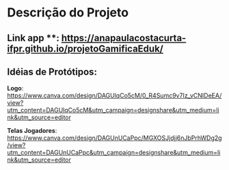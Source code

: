 # Descrição do Projeto 

## Link app **: https://anapaulacostacurta-ifpr.github.io/projetoGamificaEduk/

## Idéias de Protótipos:

**Logo**: https://www.canva.com/design/DAGUlqCo5cM/0_R4Sumc9v7Iz_vCNIDeEA/view?utm_content=DAGUlqCo5cM&utm_campaign=designshare&utm_medium=link&utm_source=editor

**Telas Jogadores**: https://www.canva.com/design/DAGUnUCaPpc/MGXOSJjdjj6nJbPrhWDg2g/view?utm_content=DAGUnUCaPpc&utm_campaign=designshare&utm_medium=link&utm_source=editor
